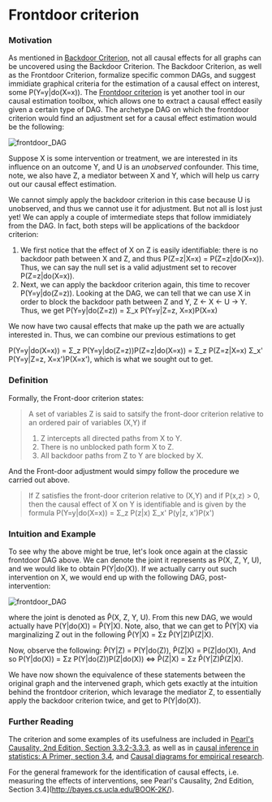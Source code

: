 Frontdoor criterion
======

### Motivation

As mentioned in [Backdoor Criterion](https://github.com/limorigu/causal-inf-handbook/blob/master/Common_terms/Identifiability/Backdoor.md), not all causal effects for all graphs can be uncovered using the Backdoor Criterion. The Backdoor Criterion, as well as the Frontdoor Criterion, formalize specific common DAGs, and suggest immidiate graphical criteria for the estimation of a causal effect on interest, some P(Y=y|do(X=x)). The [Frontdoor criterion](https://academic.oup.com/biomet/article-abstract/82/4/669/251647) is yet another tool in our causal estimation toolbox, which allows one to extract a causal effect easily given a certain type of DAG. The archetype DAG on which the frontdoor criterion would find an adjustment set for a causal effect estimation would be the following:

![frontdoor_DAG](https://github.com/limorigu/causal-inf-handbook/blob/master/img/frontdoor_DAG.jpg)

Suppose X is some intervention or treatment, we are interested in its influence on an outcome Y, and U is an _unobserved_ confounder. This time, note, we also have Z, a mediator between X and Y, which will help us carry out our causal effect estimation. 

We cannot simply apply the backdoor criterion in this case because U is unobserved, and thus we cannot use it for adjustment. But not all is lost just yet! We can apply a couple of imtermediate steps that follow immidiately from the DAG. In fact, both steps will be applications of the backdoor criterion:

1. We first notice that the effect of X on Z is easily identifiable: there is no backdoor path between X and Z, and thus P(Z=z|X=x) = P(Z=z|do(X=x)). Thus, we can say the null set is a valid adjustment set to recover P(Z=z|do(X=x)).
2. Next, we can apply the backdoor criterion again, this time to recover P(Y=y|do(Z=z)). Looking at the DAG, we can tell that we can use X in order to block the backdoor path between Z and Y, Z <- X <- U -> Y. Thus, we get P(Y=y|do(Z=z)) = Σ_x P(Y=y|Z=z, X=x)P(X=x)

We now have two causal effects that make up the path we are actually interested in. Thus, we can combine our previous estimations to get

P(Y=y|do(X=x)) = Σ_z P(Y=y|do(Z=z))P(Z=z|do(X=x)) = Σ_z P(Z=z|X=x) Σ_x' P(Y=y|Z=z, X=x')P(X=x'), which is what we sought out to get. 

### Definition 
Formally, the Front-door criterion states:
> A set of variables Z is said to satsify the front-door criterion relative to an ordered pair of variables (X,Y) if
> 1. Z intercepts all directed paths from X to Y. 
> 2. There is no unblocked path form X to Z.
> 3. All backdoor paths from Z to Y are blocked by X.

And the Front-door adjustment would simpy follow the procedure we carried out above.
> If Z satisfies the front-door criterion relative to (X,Y) and if P(x,z) > 0, then the causal effect of X on Y is identifiable and is given by the formula
> P(Y=y|do(X=x)) = Σ_z P(z|x) Σ_x' P(y|z, x')P(x')

### Intuition and Example

To see why the above might be true, let's look once again at the classic frontdoor DAG above. We can denote the joint it represents as P(X, Z, Y, U), and we would like to obtain P(Y|do(X)). If we actually carry out such intervention on X, we would end up with the following DAG, post-intervention:

![frontdoor_DAG](https://github.com/limorigu/causal-inf-handbook/blob/master/img/frontdoor_DAG_intervened.jpg)

where the joint is denoted as P̂(X, Z, Y, U). From this new DAG, we would actually have P(Y|do(X)) = P̂(Y|X). Note, also, that we can get to P̂(Y|X) via marginalizing Z out in the following P̂(Y|X) = Σz P̂(Y|Z)P̂(Z|X).

Now, observe the following:
P̂(Y|Z) = P(Y|do(Z)),
P̂(Z|X) = P(Z|do(X)), 
And so 
P(Y|do(X)) = Σz P(Y|do(Z))P(Z|do(X)) <=> P̂(Z|X) = Σz P̂(Y|Z)P̂(Z|X). 

We have now shown the equivalence of these statements between the original graph and the intervened graph, which gets exactly at the intuition behind the frontdoor criterion, which levarage the mediator Z, to essentially apply the backdoor criterion twice, and get to P(Y|do(X)).

### Further Reading
The criterion and some examples of its usefulness are included in [Pearl's Causality, 2nd Edition, Section 3.3.2-3.3.3](http://bayes.cs.ucla.edu/BOOK-2K/), as well as in [causal inference in statistics: A Primer, section 3.4](http://bayes.cs.ucla.edu/PRIMER/), and [Causal diagrams for empirical research](https://academic.oup.com/biomet/article-abstract/82/4/669/251647).

For the general framework for the identification of causal effects, i.e. measuring the effects of interventions, see Pearl's Causality, 2nd Edition, Section 3.4](http://bayes.cs.ucla.edu/BOOK-2K/).


